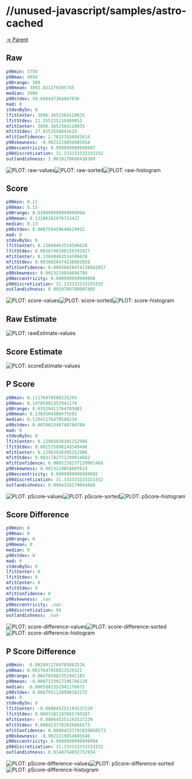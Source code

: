 
# //unused-javascript/samples/astro-cached

[→ Parent](../..)


## Raw


```yaml
p90min: 3750
p90max: 4050
p90range: 300
p90mean: 3892.021276595745
median: 3900
p90stdev: 50.688447364687036
mad: 0
stdevBySn: 0
lfitCenter: 3896.3652364120035
lfitStdev: 21.555135119469853
mfitCenter: 3896.3652364120035
mfitStdev: 27.0153556041614
mfitConfidence: 2.70153556041614
p90skewness: -0.9023219854605918
p90eccentricity: 0.999999999999997
p90discretization: 31.333333333333332
outlandishness: 1.0010170686438309

```

![PLOT: raw-values](./raw/values.svg)![PLOT: raw-sorted](./raw/sorted.svg)![PLOT: raw-histogram](./raw/histogram.svg)
## Score


```yaml
p90min: 0.11
p90max: 0.15
p90range: 0.039999999999999994
p90mean: 0.13106382978723427
median: 0.13
p90stdev: 0.006758459648624932
mad: 0
stdevBySn: 0
lfitCenter: 0.13048463514506628
lfitStdev: 0.0028740180159293927
mfitCenter: 0.13048463514506628
mfitStdev: 0.0036020474138882858
mfitConfidence: 0.00036020474138882857
p90skewness: 0.9023219854604789
p90eccentricity: 0.999999999999998
p90discretization: 31.333333333333332
outlandishness: 0.9959780780907405

```

![PLOT: score-values](./score/values.svg)![PLOT: score-sorted](./score/sorted.svg)![PLOT: score-histogram](./score/histogram.svg)
## Raw Estimate

![PLOT: rawEstimate-values](./rawEstimate/values.svg)
## Score Estimate

![PLOT: scoreEstimate-values](./scoreEstimate/values.svg)
## P Score


```yaml
p90min: 0.11176470588235293
p90max: 0.14705882352941174
p90range: 0.03529411764705881
p90mean: 0.1303504380475592
median: 0.12941176470588234
p90stdev: 0.005963346748786708
mad: 0
stdevBySn: 0
lfitCenter: 0.12983938395152908
lfitStdev: 0.002535898249349496
mfitCenter: 0.12983938395152908
mfitStdev: 0.0031782771299014682
mfitConfidence: 0.0003178277129901468
p90skewness: 0.9023219854607024
p90eccentricity: 0.9999999999999992
p90discretization: 31.333333333333332
outlandishness: 0.9964314179044449

```

![PLOT: pScore-values](./pScore/values.svg)![PLOT: pScore-sorted](./pScore/sorted.svg)![PLOT: pScore-histogram](./pScore/histogram.svg)
## Score Difference


```yaml
p90min: 0
p90max: 0
p90range: 0
p90mean: 0
median: 0
p90stdev: 0
mad: 0
stdevBySn: 0
lfitCenter: 0
lfitStdev: 0
mfitCenter: 0
mfitStdev: 0
mfitConfidence: 0
p90skewness: .nan
p90eccentricity: .nan
p90discretization: 94
outlandishness: .nan

```

![PLOT: score-difference-values](./score-difference/values.svg)![PLOT: score-difference-sorted](./score-difference/sorted.svg)![PLOT: score-difference-histogram](./score-difference/histogram.svg)
## P Score Difference


```yaml
p90min: -0.0029411764705882526
p90max: 0.0017647058823529321
p90range: 0.004705882352941185
p90mean: -0.0007133917396746128
median: -0.0005882352941176672
p90stdev: 0.0007951128998382272
mad: 0
stdevBySn: 0
lfitCenter: -0.000645251193537229
lfitStdev: 0.0003381197665799287
mfitCenter: -0.000645251193537229
mfitStdev: 0.0004237702839868573
mfitConfidence: 0.00004237702839868573
p90skewness: -0.9023219854605646
p90eccentricity: 0.9999999999999994
p90discretization: 31.333333333333332
outlandishness: 0.9148754693751934

```

![PLOT: pScore-difference-values](./pScore-difference/values.svg)![PLOT: pScore-difference-sorted](./pScore-difference/sorted.svg)![PLOT: pScore-difference-histogram](./pScore-difference/histogram.svg)